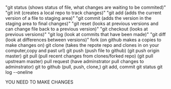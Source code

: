 "git status (shows status of file, what changes are waiting to be commited)"
"git init (creates a local repo to track changes)"
"git add (adds the current version of a file to staging area)"
"git commit (adds the version in the staging area to final changes)"
"git reset (looks at previous versions and can change file back to a previous version)"
"git checkout (looks at previous versions)"
"git log (look at commits that have been made)"
"git diff (look at differences between versions)"
fork (on github makes a copies to make changes on)
git clone (takes the repote repo and clones in on your computer,copy and past url)
git push (push file to github) (git push origin master)
git pull (pull recent changes from clones/forked repo) (git pull upstream master)
pull request (have adminstrator pull changes to adminstrator) 
git to github (pull, push, clone,)
git add, commit
git status
git log --oneline

YOU NEED TO MAKE CHANGES
